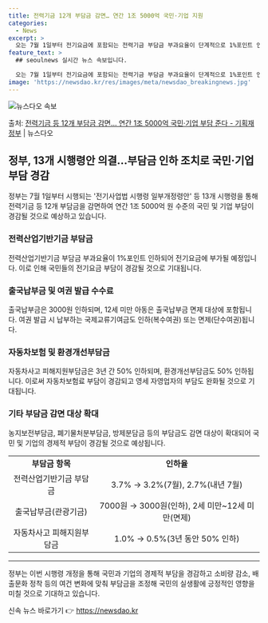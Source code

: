 ```yaml
---
title: 전력기금 12개 부담금 감면… 연간 1조 5000억 국민·기업 지원
categories:
  - News
excerpt: >
  오는 7월 1일부터 전기요금에 포함되는 전력기금 부담금 부과요율이 단계적으로 1%포인트 인하되고,항공권 발급…
feature_text: >
  ## seoulnews 실시간 뉴스 속보입니다.

  오는 7월 1일부터 전기요금에 포함되는 전력기금 부담금 부과요율이 단계적으로 1%포인트 인하되고,항공권 발급…
image: 'https://newsdao.kr/res/images/meta/newsdao_breakingnews.jpg'
---
```


![뉴스다오 속보](https://newsdao.kr/res/images/meta/newsdao_breakingnews.jpg)

<p>출처: <a href="https://newsdao.kr/3928" rel="dofollow">전력기금 등 12개 부담금 감면… 연간 1조 5000억 국민·기업 부담 준다 - 기획재정부</a> | 뉴스다오</p>

<h2 data-ke-size="size26">정부, 13개 시행령안 의결…부담금 인하 조치로 국민·기업 부담 경감</h2>
<p data-ke-size="size16">정부는 7월 1일부터 시행되는 '전기사업법 시행령 일부개정령안' 등 13개 시행령을 통해 전력기금 등 12개 부담금을 감면하여 연간 1조 5000억 원 수준의 국민 및 기업 부담이 경감될 것으로 예상하고 있습니다.</p>

<h3 data-ke-size="size22">전력산업기반기금 부담금</h3>
<p data-ke-size="size16">전력산업기반기금 부담금 부과요율이 1%포인트 인하되어 전기요금에 부가될 예정입니다. 이로 인해 국민들의 전기요금 부담이 경감될 것으로 기대됩니다.</p>

<h3 data-ke-size="size22">출국납부금 및 여권 발급 수수료</h3>
<p data-ke-size="size16">출국납부금은 3000원 인하되며, 12세 미만 아동은 출국납부금 면제 대상에 포함됩니다. 여권 발급 시 납부하는 국제교류기여금도 인하(복수여권) 또는 면제(단수여권)됩니다.</p>

<h3 data-ke-size="size22">자동차보험 및 환경개선부담금</h3>
<p data-ke-size="size16">자동차사고 피해지원부담금은 3년 간 50% 인하되며, 환경개선부담금도 50% 인하됩니다. 이로써 자동차보험료 부담이 경감되고 영세 자영업자의 부담도 완화될 것으로 기대됩니다.</p>

<h3 data-ke-size="size22">기타 부담금 감면 대상 확대</h3>
<p data-ke-size="size16">농지보전부담금, 폐기물처분부담금, 방제분담금 등의 부담금도 감면 대상이 확대되어 국민 및 기업의 경제적 부담이 경감될 것으로 예상됩니다.</p>

<table>
	<tr>
		<td style="text-align: center; height: 17px;"><b>부담금 항목</b></td>
		<td style="text-align: center; height: 17px;"><b>인하율</b></td>
	</tr>
	<tr>
		<td style="text-align: center; height: 17px;">전력산업기반기금 부담금</td>
		<td style="text-align: center; height: 17px;">3.7% → 3.2%(7월), 2.7%(내년 7월)</td>
	</tr>
	<tr>
		<td style="text-align: center; height: 17px;">출국납부금(관광기금)</td>
		<td style="text-align: center; height: 17px;">7000원 → 3000원(인하), 2세 미만~12세 미만(면제)</td>
	</tr>
	<tr>
		<td style="text-align: center; height: 17px;">자동차사고 피해지원부담금</td>
		<td style="text-align: center; height: 17px;">1.0% → 0.5%(3년 동안 50% 인하)</td>
	</tr>
</table>

<hr>

<p data-ke-size="size16">정부는 이번 시행령 개정을 통해 국민과 기업의 경제적 부담을 경감하고 소비량 감소, 배출문화 정착 등의 여건 변화에 맞춰 부담금을 조정해 국민의 실생활에 긍정적인 영향을 미칠 것으로 기대하고 있습니다.</p> 

신속 뉴스 바로가기 👉 <a href="https://newsdao.kr" rel="dofollow">https://newsdao.kr</a>


